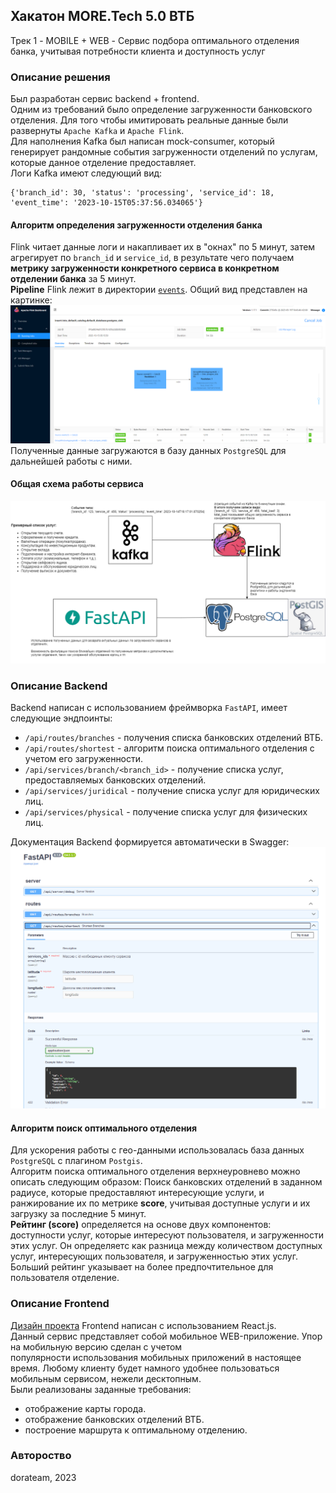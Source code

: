 ## Хакатон MORE.Tech 5.0 ВТБ

Трек 1 - MOBILE + WEB - Сервис подбора оптимального отделения банка, учитывая
потребности клиента и доступность услуг  

### Описание решения
Был разработан сервис backend + frontend.  
Одним из требований было определение загруженности банковского отделения.
Для того чтобы имитировать реальные данные были развернуты `Apache Kafka` и `Apache Flink`.   
Для наполнения Kafka был написан mock-consumer, который генерирует рандомные события загруженности
отделений по услугам, которые данное отделение предоставляет.  
Логи Kafka имеют следующий вид:
```
{'branch_id': 30, 'status': 'processing', 'service_id': 18, 'event_time': '2023-10-15T05:37:56.034065'}
```
#### Алгоритм определения загруженности отделения банка
Flink читает данные логи и накапливает их в "окнах" по 5 минут, затем агрегирует по `branch_id` и `service_id`, 
в результате чего получаем **метрику загруженности конкретного сервиса в конкретном отделении банка** за 5 минут.  
**Pipeline** Flink лежит в директории [`events`](https://github.com/GoshkaLP/moretech_dora2023/blob/master/events/flink_pipeline.py).
Общий вид представлен на картинке:
![Pipiline Flink](./imgs/flink.png)
Полученные данные загружаются в базу данных `PostgreSQL` для дальнейшей работы с ними.

#### Общая схема работы сервиса
![Project Scheme](./imgs/project_scheme.png)

### Описание Backend
Backend написан с использованием фреймворка `FastAPI`, имеет следующие эндпоинты:
- `/api/routes/branches` - получения списка банковских отделений ВТБ. 
- `/api/routes/shortest` - алгоритм поиска оптимального отделения с учетом его загруженности.
- `/api/services/branch/<branch_id>` - получение списка услуг, предоставляемых банковских отделений.
- `/api/services/juridical` - получение списка услуг для юридических лиц.
- `/api/services/physical` - получение списка услуг для физических лиц.

Документация Backend формируется автоматически в Swagger:
![Swagger](./imgs/swagger.png)

#### Алгоритм поиск оптимального отделения
Для ускорения работы с гео-данными использовалась база данных `PostgreSQL` с плагином `Postgis`.  
Алгоритм поиска оптимального отделения верхнеуровнево можно описать следующим образом: 
Поиск банковских отделений в заданном радиусе, которые предоставляют интересующие услуги, и ранжирование их по метрике **score**, 
учитывая доступные услуги и их загрузку за последние 5 минут.  
**Рейтинг (score)** определяется на основе двух компонентов: доступности услуг, которые интересуют пользователя, и загруженности этих услуг.
Он определяетс как разница между количеством доступных услуг, интересующих пользователя, и загруженностью этих услуг. 
Больший рейтинг указывает на более предпочтительное для пользователя отделение. 

### Описание Frontend
[Дизайн проекта](https://www.figma.com/file/YppRmx7BZZmDSU3hYkWwBn/%5Bdorateam%5D-MORE.Tech-5.0?type=design&node-id=140-2&mode=design)
Frontend написан с использованием React.js.  
Данный сервис представляет собой мобильное WEB-приложение. Упор на мобильную версию сделан с учетом  
популярности использования мобильных приложений в настоящее время. Любому клиенту будет намного удобнее
пользоваться мобильным сервисом, нежели десктопным.  
Были реализованы заданные требования: 
- отображение карты города.
- отображение банковских отделений ВТБ.
- построение маршрута к оптимальному отделению.

### Автороство
dorateam, 2023
